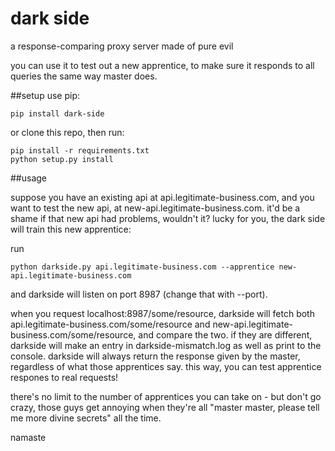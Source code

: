 dark side
============
a response-comparing proxy server made of pure evil

you can use it to test out a new apprentice, to make sure it responds to all queries the same way master does.

##setup
use pip:

    pip install dark-side

or clone this repo, then run:

    pip install -r requirements.txt
    python setup.py install


##usage

suppose you have an existing api at api.legitimate-business.com, and you want to test the new api, at new-api.legitimate-business.com. it'd be a shame if that new api had problems, wouldn't it?  lucky for you, the dark side will train this new apprentice:

run

`python darkside.py api.legitimate-business.com --apprentice new-api.legitimate-business.com`

and darkside will listen on port 8987 (change that with --port). 

when you request localhost:8987/some/resource, darkside will fetch both api.legitimate-business.com/some/resource and new-api.legitimate-business.com/some/resource, and compare the two. if they are different, darkside will make an entry in darkside-mismatch.log as well as print to the console. darkside will always return the response given by the master, regardless of what those apprentices say. this way, you can test apprentice respones to real requests!

there's no limit to the number of apprentices you can take on - but don't go crazy, those guys get annoying when they're all "master master, please tell me more divine secrets" all the time. 


namaste



